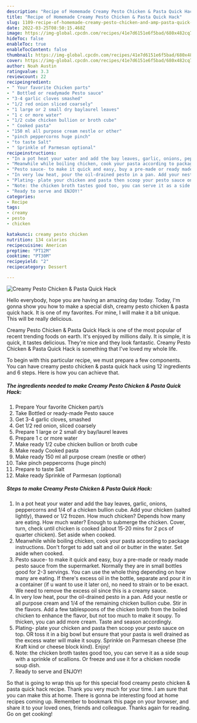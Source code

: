 ```yaml
---
description: "Recipe of Homemade Creamy Pesto Chicken & Pasta Quick Hack"
title: "Recipe of Homemade Creamy Pesto Chicken & Pasta Quick Hack"
slug: 1109-recipe-of-homemade-creamy-pesto-chicken-and-amp-pasta-quick-hack
date: 2022-03-25T08:50:15.468Z
image: https://img-global.cpcdn.com/recipes/41e7d6151e6f5bad/680x482cq70/creamy-pesto-chicken-pasta-quick-hack-recipe-main-photo.jpg
hideToc: false
enableToc: true
enableTocContent: false
thumbnail: https://img-global.cpcdn.com/recipes/41e7d6151e6f5bad/680x482cq70/creamy-pesto-chicken-pasta-quick-hack-recipe-main-photo.jpg
cover: https://img-global.cpcdn.com/recipes/41e7d6151e6f5bad/680x482cq70/creamy-pesto-chicken-pasta-quick-hack-recipe-main-photo.jpg
author: Noah Austin
ratingvalue: 3.3
reviewcount: 22
recipeingredient:
- " Your favorite Chicken parts"
- " Bottled or readymade Pesto sauce"
- "3-4 garlic cloves smashed"
- "1/2 red onion sliced coarsely"
- "1 large or 2 small dry baylaurel leaves"
- "1 c or more water"
- "1/2 cube chicken bullion or broth cube"
- " Cooked pasta"
- "150 ml all purpose cream nestle or other"
- "pinch peppercorns huge pinch"
- "to taste Salt"
- " Sprinkle of Parmesan optional"
recipeinstructions:
- "In a pot heat your water and add the bay leaves, garlic, onions, peppercorns and 1/4 of a chicken bullion cube. Add your chicken (salted lightly), thawed or 1/2 frozen. How much chicken? Depends how many are eating. How much water? Enough to submerge the chicken. Cover, turn, check until chicken is cooked (about 15-20 mins for 2 pcs of quarter chicken). Set aside when cooked."
- "Meanwhile while boiling chicken, cook your pasta according to package instructions. Don&#39;t forget to add salt and oil or butter in the water. Set aside when cooked."
- "Pesto sauce- to make it quick and easy, buy a pre-made or ready made pesto sauce from the supermarket. Normally they are in small bottles good for 2-3 servings. You can use the whole thing depending on how many are eating. If there&#39;s excess oil in the bottle, separate and pour it in a container (if u want to use it later on), no need to strain or to be exact. We need to remove the excess oil since this is a creamy sauce."
- "In very low heat, pour the oil-drained pesto in a pan. Add your nestle or all purpose cream and 1/4 of the remaining chicken bullion cube. Stir in the flavors. Add a few tablespoons of the chicken broth from the boiled chicken to enhance the flavor, but not too much to make it soupy. To thicken, you can add more cream. Taste and season accordingly."
- "Plating- plate your chicken and pasta then scoop your pesto sauce on top. OR toss it in a big bowl but ensure that your pasta is well drained as the excess water will make it soupy. Sprinkle on Parmesan cheese (the Kraft kind or cheese block kind). Enjoy!"
- "Note: the chicken broth tastes good too, you can serve it as a side soup with a sprinkle of scallions. Or freeze and use it for a chicken noodle soup dish."
- "Ready to serve and ENJOY!"
categories:
- Recipe
tags:
- creamy
- pesto
- chicken

katakunci: creamy pesto chicken 
nutrition: 134 calories
recipecuisine: American
preptime: "PT12M"
cooktime: "PT30M"
recipeyield: "2"
recipecategory: Dessert

---
```



![Creamy Pesto Chicken & Pasta Quick Hack](https://img-global.cpcdn.com/recipes/41e7d6151e6f5bad/680x482cq70/creamy-pesto-chicken-pasta-quick-hack-recipe-main-photo.jpg)

Hello everybody, hope you are having an amazing day today. Today, I'm gonna show you how to make a special dish, creamy pesto chicken & pasta quick hack. It is one of my favorites. For mine, I will make it a bit unique. This will be really delicious.

Creamy Pesto Chicken & Pasta Quick Hack is one of the most popular of recent trending foods on earth. It's enjoyed by millions daily. It is simple, it is quick, it tastes delicious. They're nice and they look fantastic. Creamy Pesto Chicken & Pasta Quick Hack is something that I've loved my whole life.




To begin with this particular recipe, we must prepare a few components. You can have creamy pesto chicken & pasta quick hack using 12 ingredients and 6 steps. Here is how you can achieve that.

<!--inarticleads1-->

##### The ingredients needed to make Creamy Pesto Chicken & Pasta Quick Hack:

1. Prepare  Your favorite Chicken part/s
1. Take  Bottled or ready-made Pesto sauce
1. Get 3-4 garlic cloves, smashed
1. Get 1/2 red onion, sliced coarsely
1. Prepare 1 large or 2 small dry bay/laurel leaves
1. Prepare 1 c or more water
1. Make ready 1/2 cube chicken bullion or broth cube
1. Make ready  Cooked pasta
1. Make ready 150 ml all purpose cream (nestle or other)
1. Take pinch peppercorns (huge pinch)
1. Prepare to taste Salt
1. Make ready  Sprinkle of Parmesan (optional)




<!--inarticleads2-->

##### Steps to make Creamy Pesto Chicken & Pasta Quick Hack:

1. In a pot heat your water and add the bay leaves, garlic, onions, peppercorns and 1/4 of a chicken bullion cube. Add your chicken (salted lightly), thawed or 1/2 frozen. How much chicken? Depends how many are eating. How much water? Enough to submerge the chicken. Cover, turn, check until chicken is cooked (about 15-20 mins for 2 pcs of quarter chicken). Set aside when cooked.
1. Meanwhile while boiling chicken, cook your pasta according to package instructions. Don&#39;t forget to add salt and oil or butter in the water. Set aside when cooked.
1. Pesto sauce- to make it quick and easy, buy a pre-made or ready made pesto sauce from the supermarket. Normally they are in small bottles good for 2-3 servings. You can use the whole thing depending on how many are eating. If there&#39;s excess oil in the bottle, separate and pour it in a container (if u want to use it later on), no need to strain or to be exact. We need to remove the excess oil since this is a creamy sauce.
1. In very low heat, pour the oil-drained pesto in a pan. Add your nestle or all purpose cream and 1/4 of the remaining chicken bullion cube. Stir in the flavors. Add a few tablespoons of the chicken broth from the boiled chicken to enhance the flavor, but not too much to make it soupy. To thicken, you can add more cream. Taste and season accordingly.
1. Plating- plate your chicken and pasta then scoop your pesto sauce on top. OR toss it in a big bowl but ensure that your pasta is well drained as the excess water will make it soupy. Sprinkle on Parmesan cheese (the Kraft kind or cheese block kind). Enjoy!
1. Note: the chicken broth tastes good too, you can serve it as a side soup with a sprinkle of scallions. Or freeze and use it for a chicken noodle soup dish.
1. Ready to serve and ENJOY!



So that is going to wrap this up for this special food creamy pesto chicken & pasta quick hack recipe. Thank you very much for your time. I am sure that you can make this at home. There is gonna be interesting food at home recipes coming up. Remember to bookmark this page on your browser, and share it to your loved ones, friends and colleague. Thanks again for reading. Go on get cooking!
